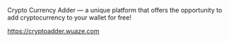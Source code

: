 
Crypto Currency Adder — a unique platform that offers the opportunity to add cryptocurrency to your wallet for free!

https://cryptoadder.wuaze.com
